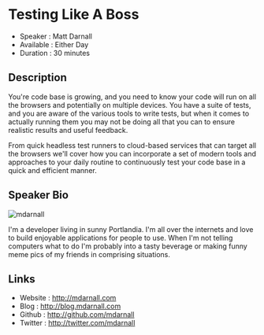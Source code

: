 Testing Like A Boss
=================================
* Speaker    : Matt Darnall
* Available  : Either Day
* Duration   : 30 minutes

Description
---------------------------------

You're code base is growing, and you need to know your code will run on all the browsers and potentially on multiple devices. You have a suite of tests, and you are aware of the various tools to write tests, but when it comes to actually running them you may not be doing all that you can to ensure realistic results and useful feedback. 

From quick headless test runners to cloud-based services that can target all the browsers we'll cover how you can incorporate a set of modern tools and approaches to your daily routine to continuously test your code base in a quick and efficient manner.

Speaker Bio
---------------------------------
![mdarnall](https://raw.github.com/mdarnall/cascadiajs.github.com/master/proposal/images/mdarnall.jpg)

I'm a developer living in sunny Portlandia. I'm all over the internets
and love to build enjoyable applications for people to use. When I'm not
telling computers what to do I'm probably into a tasty beverage or making funny meme pics of my friends in comprising situations.  

Links
---------------------------------
* Website  : http://mdarnall.com
* Blog     : http://blog.mdarnall.com
* Github   : http://github.com/mdarnall
* Twitter  : http://twitter.com/mdarnall
 
